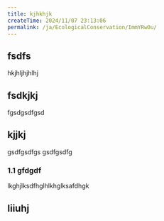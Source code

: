 ```yaml
---
title: kjhkhjk
createTime: 2024/11/07 23:13:06
permalink: /ja/EcologicalConservation/ImmYRwOu/
---
```



## fsdfs
hkjhljhjhlhj
## fsdkjkj

fgsdgsdfgsd

## kjjkj

gsdfgsdfgs
gsdfgsdfg

### 1.1 gfdgdf


lkghjlksdfhglhlkhglksafdhgk

## liiuhj

